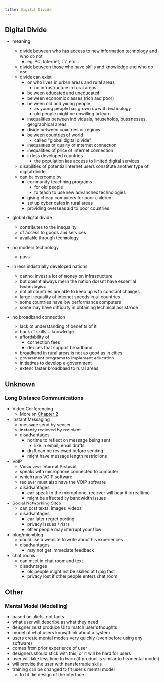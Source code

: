 ```yaml
---
title: Digital Divide
---
```


## Digital Divide

- meaning
    - divide between who has access to new information technology and who do not
        - eg: PC, Internet, TV, etc...
    - divide between those who have skills and knowledge and who do not
    - divide can exist 
        - on who lives in urban areas and rural areas
            - no infrastructure in rural areas
        - between educated and uneducated
        - between economic classes (rich and poor)
        - between old and young people
            - as young people has grown up with technology
            - old people might be unwilling to learn
        - inequalities between individuals, households, bussinesses, geographical areas
        - divide between countries or regions
        - between countries of world 
            - called "global digital divide"
        - inequalities of quality of internet connection 
        - inequalities of price of internet connection 
        - in less developed countries
            - the population has access to limited digital services
    - disabilities of potential internet users constitute another type of digital divide
    - can be overcome by
        - community teachhing programs
            - for old people
            - to teach to use new advanched technologies
        - giving cheap computers for poor children
        - set up cyber cafes in rural areas
        - providing overseas aid to poor countries 

- global digital divide
    - contributes to the inequality
    - of access to goods and services
    - available through technology

- no modern technology
    - pass

- in less industrially developed nations
    - cannot invest a lot of money on infrastructure
    - but doesnt always mean the nation doesnt have essential technologies
    - not all countries are able to keep up with constant changes
    - large inequality of internet speeds in all countries
    - some countries have low performance computers
    - some may have difficulty in obtaining technical assistance

- no broadband connection
    - lack of understanding of benefits of it
    - back of skills + knowledge
    - affordability of 
        - connection fees
        - devices that support broadband
    - broadband in rural areas is not as good as in cities
    - government programs to implement education
    - initiatives to develop e-government
    - extend faster broadband to rural areas


## Unknown

### Long Distance Communications

- Video Conferencing
    - More on [Chapter 2](../3-networking/index.md)
- Instant Messaging
    - message send by sender
    - instantly recieved by recipient
    - disadvantages
        - no time to reflect on message being sent
            - like in email; email drafts
        - draft can be reviewed before sending
        - might have message length restrictions
- VoIP 
    - Voice over Internet Protocol
    - speaks with microphone connected to computer
    - which runs VOIP software
    - reciever must also have the VOIP software
    - disadvantages
        - can speak to the microphone, reciever will hear it in realtime
        - might be affected by bandwidth issues
- Social Networking Sites
    - can post texts, images, videos
    - disadvantages
        - can later regret posting
        - privacy issues / risks
        - other people may interrupt your flow
- blog/microblog
    - could use a website to write about his experiences
    - disadvantages
        - may not get immediate feedback
- chat rooms
    - can meet in chat room and text
    - disadvntages
        - old people might not be skilled at typig fast
        - privacy lost if other people enters chat room 

## Other

### Mental Model (Modelling)

- based on bliefs, not facts
- what user will describe as what they need
- deisgner must produce UI to match user's thoughts
- model of what users know/think about a system
- users create mental models very quickly (even before using any software)
- comes from prior experience of user
- designers should stick with this, or it will be hard for users
- user will take less time to learn (if product is similar to his mental model)
- will provide the user with transferrable skills
- training can be changed to fit user's mental model
    - to fit the design of the interface




